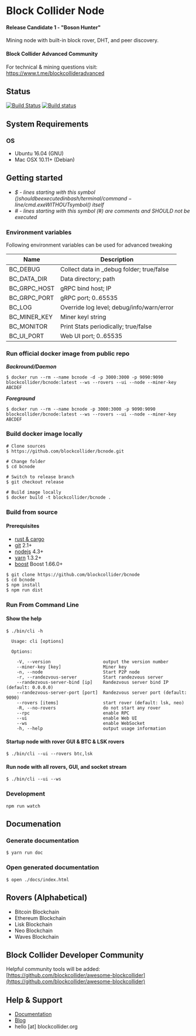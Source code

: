 Block Collider Node
===================
#### Release Candidate 1 - "Boson Hunter"

Mining node with built-in block rover, DHT, and peer discovery.

#### Block Collider Advanced Community
For technical & mining questions visit: https://www.t.me/blockcollideradvanced

## Status

[![Build Status](https://travis-ci.org/blockcollider/bcnode.svg?branch=master)](https://travis-ci.org/blockcollider/bcnode)
[![Build status](https://ci.appveyor.com/api/projects/status/hfqkjvw3cmxa3y49?svg=true)](https://ci.appveyor.com/project/ArjunRajJain/bcnode)

## System Requirements

### OS

- Ubuntu 16.04 (GNU)
- Mac OSX 10.11+ (Debian)

## Getting started

- *$ - lines starting with this symbol ($) should be executed in bash/terminal/command-line/cmd.exe WITHOUT symbol ($) itself*
- *# - lines starting with this symbol (#) are comments and SHOULD not be executed*

### Environment variables

Following environment variables can be used for advanced tweaking

| Name          | Description                               |
|---------------|-------------------------------------------|
| BC_DEBUG      | Collect data in _debug folder; true/false |
| BC_DATA_DIR   | Data directory; path                      |
| BC_GRPC_HOST  | gRPC bind host; IP                        |
| BC_GRPC_PORT  | gRPC port; 0..65535                       |
| BC_LOG        | Override log level; debug/info/warn/error |
| BC_MINER_KEY  | Miner keyl string                         |
| BC_MONITOR    | Print Stats periodically; true/false      |
| BC_UI_PORT    | Web UI port; 0..65535                     |

### Run official docker image from public repo

***Backround/Daemon***

```
$ docker run --rm --name bcnode -d -p 3000:3000 -p 9090:9090 blockcollider/bcnode:latest --ws --rovers --ui --node --miner-key ABCDEF
```

***Foreground***
```
$ docker run --rm --name bcnode -p 3000:3000 -p 9090:9090 blockcollider/bcnode:latest --ws --rovers --ui --node --miner-key ABCDEF
```

### Build docker image locally

```
# Clone sources
$ https://github.com/blockcollider/bcnode.git

# Change folder
$ cd bcnode

# Switch to release branch
$ git checkout release

# Build image locally
$ docker build -t blockcollider/bcnode .
```

### Build from source

#### Prerequisites

- [rust & cargo](https://doc.rust-lang.org/cargo/getting-started/installation.html)
- [git](https://git-scm.com/downloads) 2.1+
- [nodejs](https://nodejs.org) 4.3+
- [yarn](https://yarnpkg.com/en/docs/install) 1.3.2+
- [boost](http://www.boost.org/) Boost 1.66.0+

```
$ git clone https://github.com/blockcollider/bcnode
$ cd bcnode
$ npm install
$ npm run dist
```

### Run From Command Line

#### Show the help

```
$ ./bin/cli -h

  Usage: cli [options]

  Options:

    -V, --version                    output the version number
    --miner-key [key]                Miner key
    -n, --node                       Start P2P node
    -r, --randezvous-server          Start randezvous server
    --randezvous-server-bind [ip]    Randezvous server bind IP (default: 0.0.0.0)
    --randezvous-server-port [port]  Randezvous server port (default: 9090)
    --rovers [items]                 start rover (default: lsk, neo)
    -R, --no-rovers                  do not start any rover
    --rpc                            enable RPC
    --ui                             enable Web UI
    --ws                             enable WebSocket
    -h, --help                       output usage information
```

#### Startup node with rover GUI & BTC & LSK rovers

```
$ ./bin/cli --ui --rovers btc,lsk
```

#### Run node with all rovers, GUI, and socket stream   

```
$ ./bin/cli --ui --ws
```

### Development

```
npm run watch
```

## Documenation

### Generate documentation

```
$ yarn run doc
```

### Open generated documentation

```
$ open ./docs/index.html
```

## Rovers (Alphabetical)
* Bitcoin Blockchain
* Ethereum Blockchain
* Lisk Blockchain
* Neo Blockchain
* Waves Blockchain

## Block Collider Developer Community

Helpful community tools will be added: [https://github.com/blockcollider/awesome-blockcollider](https://github.com/blockcollider/awesome-blockcollider)

## Help & Support
* [Documentation](https://docs.blockcollider.org/docs)
* [Blog](https://blog.blockcollider.org/latest)
* hello [at] blockcollider.org
